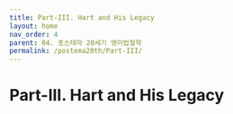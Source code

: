 ```yaml
---
title: Part-III. Hart and His Legacy
layout: home
nav_order: 4
parent: 04. 포스테마 20세기 영미법철학
permalink: /postema20th/Part-III/
---
```


# Part-III. Hart and His Legacy